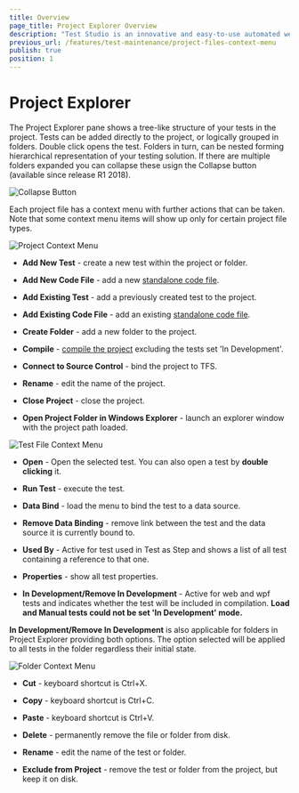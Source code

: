 ```yaml
---
title: Overview
page_title: Project Explorer Overview
description: "Test Studio is an innovative and easy-to-use automated web, WPF and load testing solution. Test Studio tests support essential technologies like ASP.NET AJAX, Silverlight, PHP and MVC. HTML5, Testing framework, functional testing, performance testing, load testing, exploratory testing, manual testing."
previous_url: /features/test-maintenance/project-files-context-menu
publish: true
position: 1
---
```

# Project Explorer

The Project Explorer pane shows a tree-like structure of your tests in the project. Tests can be added directly to the project, or logically grouped in folders. Double click opens the test. Folders in turn, can be nested forming hierarchical representation of your testing solution. If there are multiple folders expanded you can collapse these usign the Collapse button (available since release R1 2018).

![Collapse Button][4]

Each project file has a context menu with further actions that can be taken. Note that some context menu items will show up only for certain project file types.

![Project Context Menu][1]

- **Add New Test** - create a new test within the project or folder.

- **Add New Code File** - add a new <a href="/features/coded-steps/standalone-code-file" target="_blank">standalone code file</a>.

- **Add Existing Test** - add a previously created test to the project.

- **Add Existing Code File** - add an existing <a href="/features/coded-steps/standalone-code-file" target="_blank">standalone code file</a>.

- **Create Folder** - add a new folder to the project.

- **Compile** - <a href="/features/coded-steps/compile-project" target="_blank">compile the project</a> excluding the tests set 'In Development'.

- **Connect to Source Control** - bind the project to TFS.

- **Rename** - edit the name of the project.

- **Close Project** - close the project.

- **Open Project Folder in Windows Explorer** - launch an explorer window with the project path loaded.


![Test File Context Menu][2]

- **Open** - Open the selected test. You can also open a test by **double clicking** it.

- **Run Test** - execute the test.

- **Data Bind** - load the menu to bind the test to a data source.

- **Remove Data Binding** - remove link between the test and the data source it is currently bound to.

- **Used By** - Active for test used in Test as Step and shows a list of all test containing a reference to that one.

- **Properties** - show all test properties.

- **In Development/Remove In Development** - Active for web and wpf tests and indicates whether the test will be included in compilation. **Load and Manual tests could not be set 'In Development' mode.**

**In Development/Remove In Development** is also applicable for folders in Project Explorer providing both options. The option selected will be applied to all tests in the folder regardless their initial state.

![Folder Context Menu][3]

- **Cut** - keyboard shortcut is Ctrl+X.

- **Copy** - keyboard shortcut is Ctrl+C.

- **Paste** - keyboard shortcut is Ctrl+V.

- **Delete** - permanently remove the file or folder from disk.

- **Rename** - edit the name of the test or folder.

- **Exclude from Project** - remove the test or folder from the project, but keep it on disk.

[1]: /img/features/project-explorer/overview/fig1.png
[2]: /img/features/project-explorer/overview/fig2.png
[3]: /img/features/project-explorer/overview/fig3.png
[4]: /img/features/project-explorer/overview/collapse_button.png

